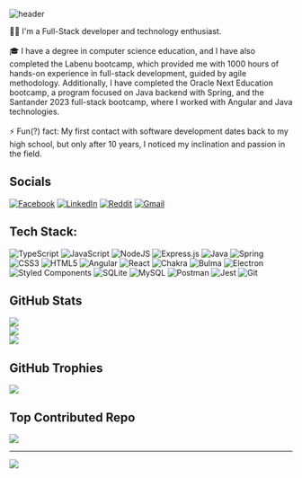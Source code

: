 ![header](https://capsule-render.vercel.app/api?type=waving&color=timeAuto&height=300&section=header&text=Felipe%20Almeida&fontSize=90)

👨‍💻 I'm a Full-Stack developer and technology enthusiast.<br><br>🎓 I have a degree in computer science education, and I have also completed the Labenu bootcamp, which provided me with 1000 hours of hands-on experience in full-stack development, guided by agile methodology. Additionally, I have completed the Oracle Next Education bootcamp, a program focused on Java backend with Spring, and the Santander 2023 full-stack bootcamp, where I worked with Angular and Java technologies.<br><br>⚡ Fun(?) fact: My first contact with software development dates back to my high school, but only after 10 years, I noticed my inclination and passion in the field.

<h2>Socials</h2>
<a href="https://facebook.com/felipe.g.oo9"><img src="https://img.shields.io/badge/Facebook-%231877F2.svg?style=for-the-badge&logo=Facebook&logoColor=white" alt="Facebook"></a>
  <a href="https://linkedin.com/in/fg-almeida"><img src="https://img.shields.io/badge/linkedin-%230077B5.svg?style=for-the-badge&logo=linkedin&logoColor=white" alt="LinkedIn"></a>
  <a href="https://reddit.com/user/Sad_Radiohead_Fan"><img src="https://img.shields.io/badge/Reddit-FF4500?style=for-the-badge&logo=reddit&logoColor=white" alt="Reddit"></a>
  <a href="mailto:felipegustavotheboss@gmail.com"><img src="https://img.shields.io/badge/Gmail-D14836?style=for-the-badge&logo=gmail&logoColor=white" alt="Gmail"></a>

<h2>Tech Stack:</h2>
<p>
  <img src="https://img.shields.io/badge/typescript-%23007ACC.svg?style=for-the-badge&logo=typescript&logoColor=white" alt="TypeScript">
  <img src="https://img.shields.io/badge/javascript-%23323330.svg?style=for-the-badge&logo=javascript&logoColor=%23F7DF1E" alt="JavaScript">
  <img src="https://img.shields.io/badge/node.js-6DA55F?style=for-the-badge&logo=node.js&logoColor=white" alt="NodeJS">
  <img src="https://img.shields.io/badge/express.js-%23404d59.svg?style=for-the-badge&logo=express&logoColor=%2361DAFB" alt="Express.js">
  <img src="https://img.shields.io/badge/java-%23ED8B00.svg?style=for-the-badge&logo=openjdk&logoColor=white" alt="Java">
  <img src="https://img.shields.io/badge/spring-%236DB33F.svg?style=for-the-badge&logo=spring&logoColor=white" alt="Spring">
<img src="https://img.shields.io/badge/css3-%231572B6.svg?style=for-the-badge&logo=css3&logoColor=white" alt="CSS3">
  <img src="https://img.shields.io/badge/html5-%23E34F26.svg?style=for-the-badge&logo=html5&logoColor=white" alt="HTML5">
  <img src="https://img.shields.io/badge/angular-%23DD0031.svg?style=for-the-badge&logo=angular&logoColor=white" alt="Angular">
  <img src="https://img.shields.io/badge/react-%2320232a.svg?style=for-the-badge&logo=react&logoColor=%2361DAFB" alt="React">
  <img src="https://img.shields.io/badge/chakra-%234ED1C5.svg?style=for-the-badge&logo=chakraui&logoColor=white" alt="Chakra">
  <img src="https://img.shields.io/badge/bulma-00D0B1?style=for-the-badge&logo=bulma&logoColor=white" alt="Bulma">
  <img src="https://img.shields.io/badge/Electron-191970?style=for-the-badge&logo=Electron&logoColor=white" alt="Electron">
  <img src="https://img.shields.io/badge/styled--components-DB7093?style=for-the-badge&logo=styled-components&logoColor=white" alt="Styled Components">
  <img src="https://img.shields.io/badge/sqlite-%2307405e.svg?style=for-the-badge&logo=sqlite&logoColor=white" alt="SQLite">
  <img src="https://img.shields.io/badge/mysql-%2300f.svg?style=for-the-badge&logo=mysql&logoColor=white" alt="MySQL">
  <img src="https://img.shields.io/badge/Postman-FF6C37?style=for-the-badge&logo=postman&logoColor=white" alt="Postman">
  <img src="https://img.shields.io/badge/-jest-%23C21325?style=for-the-badge&logo=jest&logoColor=white" alt="Jest">
  <img src="https://img.shields.io/badge/git-%23F05033.svg?style=for-the-badge&logo=git&logoColor=white" alt="Git">
  </p>

<h2>GitHub Stats</h2>

![](https://github-readme-stats.vercel.app/api?username=FelipeG-Almeida&theme=city_light&hide_border=true&include_all_commits=true&count_private=true)<br/>
![](https://github-readme-streak-stats.herokuapp.com/?user=FelipeG-Almeida&theme=city_light&hide_border=true)<br/>
![](https://github-readme-stats.vercel.app/api/top-langs/?username=FelipeG-Almeida&theme=city_light&hide_border=true&include_all_commits=true&count_private=true&layout=compact)

<h2>GitHub Trophies</h2>

![](https://github-profile-trophy.vercel.app/?username=FelipeG-Almeida&theme=monokai&no-frame=true&no-bg=false&margin-w=4)

<h2>Top Contributed Repo</h2>

![](https://github-contributor-stats.vercel.app/api?username=FelipeG-Almeida&limit=5&theme=flat&combine_all_yearly_contributions=true)

---

[![](https://visitcount.itsvg.in/api?id=FelipeG-Almeida&icon=2&color=3)](https://visitcount.itsvg.in)
